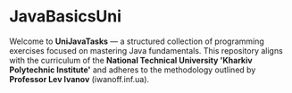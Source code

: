 # JavaBasicsUni
Welcome to **UniJavaTasks** — a structured collection of programming exercises focused on mastering Java fundamentals. 
This repository aligns with the curriculum of the **National Technical University 'Kharkiv Polytechnic Institute'** and adheres to the methodology outlined by **Professor Lev Ivanov** (iwanoff.inf.ua).  
